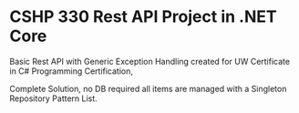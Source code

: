# CSHP 330 Rest API Project in .NET Core
Basic Rest API with Generic Exception Handling created for UW Certificate in C# Programming Certification,

Complete Solution, no DB required all items are managed with a Singleton Repository Pattern List. 
